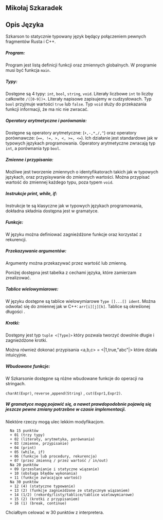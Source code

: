 ## Mikołaj Szkaradek

## Opis Języka

Szkarson to statycznie typowany język będący połączeniem pewnych fragmentów Rusta i C++.

##### Program:

Program jest listą definicji funkcji oraz zmiennych globalnych. W programie musi być funkcja `main`. 

##### Typy:

Dostępne są 4 typy: `int`, `bool`, `string`, `void`. Literały liczbowe `int` to liczby całkowite `/([0-9])+`. Literały napisowe zapisujemy w cudzysłowach. Typ `bool` przyjmuje wartości `true` lub `false`.  Typ `void` służy do przekazania funkcji informacji, że ma nic nie zwracać.

##### Operatory arytmetyczne i porównania:

Dostępne są operatory arytmetyczne: (`+,-,*,/,^`) oraz operatory porównawcze: (`==, !=, >, <, >=, <=`). Ich działanie jest standardowe jak w typowych językach programowania. Operatory arytmetyczne zwracają typ `int`, a porównania typ `bool`.

##### Zmienne i przypisania:

Możliwe jest tworzenie zmiennych o identyfikatorach takich jak w typowych językach, oraz przypisywanie do zmiennych wartości. Można przypisać wartość do zmiennej każdego typu, poza typem `void`. 

##### Instrukcje print, while, if:

Instrukcje te są klasyczne jak w typowych językach programowania, dokładna składnia dostępna jest w gramatyce.

##### Funkcje:

W języku można definiować zagnieżdżone funkcje oraz korzystać z rekurencji.

##### Przekazywanie argumentów:

Argumenty można przekazywać przez wartość lub zmienną.

Poniżej dostępna jest tabelka z cechami języka, które zamierzam zrealizować.

##### Tablice wielowymiarowe:

W języku dostępne są tablice wielowymiarowe `Type []...[] ident`.  Można odwołać się do zmiennej jak w C++: `arr[i][j][k]`.  Tablice są określonej długości .

##### Krotki:

Dostępny jest typ `tuple <[Type]>` który pozwala tworzyć dowolnie długie i zagnieżdżone krotki.

Można również dokonać przypisania <a,b,c> = <|1,true,"abc"|> które działa intuicyjnie.

##### Wbudowane funkcje:

W Szkarsonie dostępne są różne wbudowane funkcje do operacji na stringach.

`charAt(Expr)`, `reverse` ,`append(String)` , `cut(Expr1,Expr2)`. 

##### W gramatyce mogą pojawić się, a nawet prawdopodobnie pojawią się jeszcze pewne zmiany potrzebne w czasie implementacji.

Niektóre rzeczy mogą ulec lekkim modyfikacjom.

```
  Na 15 punktów
  + 01 (trzy typy)
  + 02 (literały, arytmetyka, porównania)
  + 03 (zmienne, przypisanie)
  + 04 (print)
  + 05 (while, if)
  + 06 (funkcje lub procedury, rekurencja)
  + 07 (przez zmienną / przez wartość / in/out)
  Na 20 punktów
  + 09 (przesłanianie i statyczne wiązanie)
  + 10 (obsługa błędów wykonania)
  + 11 (funkcje zwracające wartość)
  Na 30 punktów
  + 12 (4) (statyczne typowanie)
  + 13 (2) (funkcje zagnieżdżone ze statycznym wiązaniem)
  + 14 (1/2) (rekordy/listy/tablice/tablice wielowymiarowe)
  + 15 (2) (krotki z przypisaniem)
  + 16 (1) (break, continue)
```

Chciałbym celować w 30 punktów z interpretera.